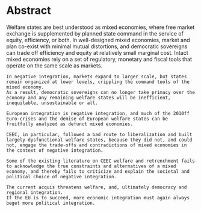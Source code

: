 # Abstract

Welfare states are best understood as mixed economies, where free market exchange is supplemented by planned state command in the service of equity, efficiency, or both. 
	In well-designed mixed economies, market and plan co-exist with minimal mutual distortions, and democratic sovereigns can trade off efficiency and equity at relatively small marginal cost. 
	Intact mixed economies rely on a set of regulatory, monetary and fiscal tools that operate on the same scale as markets.
	
	In negative integration, markets expand to larger scale, but states remain organized at lower levels, crippling the command tools of the mixed economy. 
	As a result, democratic sovereigns can no longer take primacy over the economy and any remaining welfare states will be inefficient, inequitable, unsustainable or all.
	
	European integration is negative integration, and much of the 2010ff Euro-crises and the demise of European welfare states can be fruitfully analyzed as defunct mixed economies. 

	CEEC, in particular, followed a bad route to liberalization and built largely dysfunctional welfare states, because they did not, and could not, engage the trade-offs and contradictions of mixed economies in the context of negative integration.
	
	Some of the existing literature on CEEC welfare and retrenchment fails to acknowledge the true constraints and alternatives of a mixed economy, and thereby fails to criticize and explain the societal and political choice of negative integration.
	
	The current acquis threatens welfare, and, ultimately democracy and regional integration. 
	If the EU is to succeed, more economic integration must again always beget more political integration.
